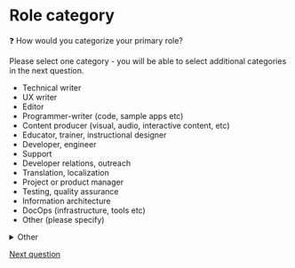 # Role category

:question: How would you categorize your primary role?

Please select one category - you will be able to select additional categories in the next question.

- Technical writer
- UX writer
- Editor
- Programmer-writer (code, sample apps etc)
- Content producer (visual, audio, interactive content, etc)
- Educator, trainer, instructional designer
- Developer, engineer
- Support
- Developer relations, outreach
- Translation, localization
- Project or product manager
- Testing, quality assurance
- Information architecture
- DocOps (infrastructure, tools etc)
- Other (please specify)

<details>
  <summary>Other</summary>
	Please specify how you would categorize your primary role:
</details>

[Next question](./A_4_other_roles.md)